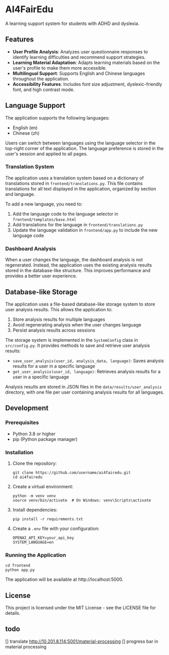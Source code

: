# AI4FairEdu

A learning support system for students with ADHD and dyslexia.

## Features

- **User Profile Analysis**: Analyzes user questionnaire responses to identify learning difficulties and recommend support strategies.
- **Learning Material Adaptation**: Adapts learning materials based on the user's profile to make them more accessible.
- **Multilingual Support**: Supports English and Chinese languages throughout the application.
- **Accessibility Features**: Includes font size adjustment, dyslexic-friendly font, and high contrast mode.

## Language Support

The application supports the following languages:

- English (en)
- Chinese (zh)

Users can switch between languages using the language selector in the top-right corner of the application. The language preference is stored in the user's session and applied to all pages.

### Translation System

The application uses a translation system based on a dictionary of translations stored in `frontend/translations.py`. This file contains translations for all text displayed in the application, organized by section and language.

To add a new language, you need to:

1. Add the language code to the language selector in `frontend/templates/base.html`
2. Add translations for the language in `frontend/translations.py`
3. Update the language validation in `frontend/app.py` to include the new language code

### Dashboard Analysis

When a user changes the language, the dashboard analysis is not regenerated. Instead, the application uses the existing analysis results stored in the database-like structure. This improves performance and provides a better user experience.

## Database-like Storage

The application uses a file-based database-like storage system to store user analysis results. This allows the application to:

1. Store analysis results for multiple languages
2. Avoid regenerating analysis when the user changes language
3. Persist analysis results across sessions

The storage system is implemented in the `SystemConfig` class in `src/config.py`. It provides methods to save and retrieve user analysis results:

- `save_user_analysis(user_id, analysis_data, language)`: Saves analysis results for a user in a specific language
- `get_user_analysis(user_id, language)`: Retrieves analysis results for a user in a specific language

Analysis results are stored in JSON files in the `data/results/user_analysis` directory, with one file per user containing analysis results for all languages.

## Development

### Prerequisites

- Python 3.8 or higher
- pip (Python package manager)

### Installation

1. Clone the repository:
   ```
   git clone https://github.com/username/ai4fairedu.git
   cd ai4fairedu
   ```

2. Create a virtual environment:
   ```
   python -m venv venv
   source venv/bin/activate  # On Windows: venv\Scripts\activate
   ```

3. Install dependencies:
   ```
   pip install -r requirements.txt
   ```

4. Create a `.env` file with your configuration:
   ```
   OPENAI_API_KEY=your_api_key
   SYSTEM_LANGUAGE=en
   ```

### Running the Application

```
cd frontend
python app.py
```

The application will be available at http://localhost:5000.

## License

This project is licensed under the MIT License - see the LICENSE file for details. 


## todo
[] translate http://10.201.8.114:5001/material-processing
[] progress bar in material processing